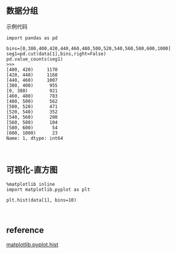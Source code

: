 ## 数据分组
示例代码
```
import pandas as pd

bins=[0,380,400,420,440,460,480,500,520,540,560,580,600,1000]
seg1=pd.cut(data[1],bins,right=False)
pd.value_counts(seg1)
>>>
[400, 420)     1170
[420, 440)     1168
[440, 460)     1007
[380, 400)      955
[0, 380)        921
[460, 480)      783
[480, 500)      562
[500, 520)      471
[520, 540)      352
[540, 560)      200
[560, 580)      104
[580, 600)       54
[600, 1000)      23
Name: 1, dtype: int64
```

&nbsp;
## 可视化-直方图
```
%matplotlib inline
import matplotlib.pyplot as plt

plt.hist(data[1], bins=10)
```

&nbsp;
## reference
[matplotlib.pyplot.hist](https://matplotlib.org/3.1.1/api/_as_gen/matplotlib.pyplot.hist.html)  
[]()
